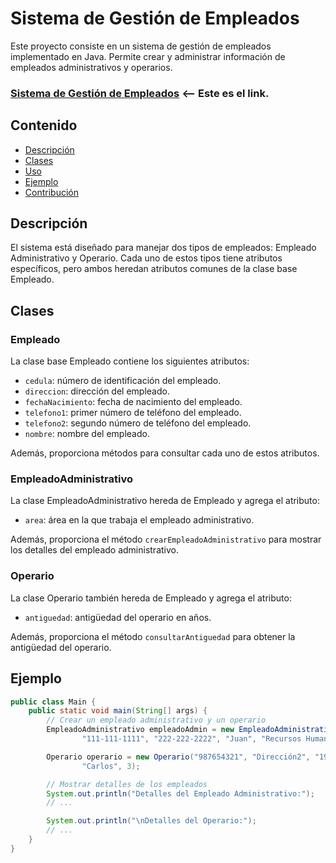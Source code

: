 # Sistema de Gestión de Empleados

Este proyecto consiste en un sistema de gestión de empleados implementado en Java. Permite crear y administrar información de empleados administrativos y operarios.
### [Sistema de Gestión de Empleados](https://github.com/dan1l023/empresa) <-- Este es el link.

## Contenido

- [Descripción](#descripción)
- [Clases](#clases)
- [Uso](#uso)
- [Ejemplo](#ejemplo)
- [Contribución](#contribución)

## Descripción

El sistema está diseñado para manejar dos tipos de empleados: Empleado Administrativo y Operario. Cada uno de estos tipos tiene atributos específicos, pero ambos heredan atributos comunes de la clase base Empleado.

## Clases

### Empleado

La clase base Empleado contiene los siguientes atributos:

- `cedula`: número de identificación del empleado.
- `direccion`: dirección del empleado.
- `fechaNacimiento`: fecha de nacimiento del empleado.
- `telefono1`: primer número de teléfono del empleado.
- `telefono2`: segundo número de teléfono del empleado.
- `nombre`: nombre del empleado.

Además, proporciona métodos para consultar cada uno de estos atributos.

### EmpleadoAdministrativo

La clase EmpleadoAdministrativo hereda de Empleado y agrega el atributo:

- `area`: área en la que trabaja el empleado administrativo.

Además, proporciona el método `crearEmpleadoAdministrativo` para mostrar los detalles del empleado administrativo.

### Operario

La clase Operario también hereda de Empleado y agrega el atributo:

- `antiguedad`: antigüedad del operario en años.

Además, proporciona el método `consultarAntiguedad` para obtener la antigüedad del operario.

## Ejemplo

```java
public class Main {
    public static void main(String[] args) {
        // Crear un empleado administrativo y un operario
        EmpleadoAdministrativo empleadoAdmin = new EmpleadoAdministrativo("123456789", "Dirección1", "1990-01-01",
                "111-111-1111", "222-222-2222", "Juan", "Recursos Humanos");

        Operario operario = new Operario("987654321", "Dirección2", "1985-05-05", "333-333-3333", "444-444-4444",
                "Carlos", 3);

        // Mostrar detalles de los empleados
        System.out.println("Detalles del Empleado Administrativo:");
        // ...

        System.out.println("\nDetalles del Operario:");
        // ...
    }
}
